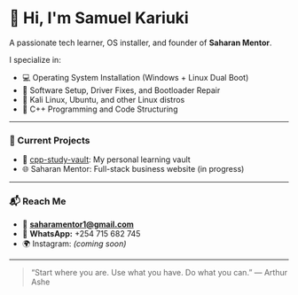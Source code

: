 # 👋 Hi, I'm Samuel Kariuki

A passionate tech learner, OS installer, and founder of **Saharan Mentor**.

I specialize in:
- 💻 Operating System Installation (Windows + Linux Dual Boot)
- 🧠 Software Setup, Driver Fixes, and Bootloader Repair
- 🐧 Kali Linux, Ubuntu, and other Linux distros
- 📂 C++ Programming and Code Structuring

---

### 🔧 Current Projects

- 🚀 [cpp-study-vault](https://github.com/Jumbojit/cpp-study-vault): My personal learning vault
- 🌐 Saharan Mentor: Full-stack business website (in progress)

---

### 📬 Reach Me

- 📧 **saharamentor1@gmail.com**
- 📱 **WhatsApp:** +254 715 682 745
- 🌍 Instagram: *(coming soon)*

---

> “Start where you are. Use what you have. Do what you can.” — Arthur Ashe

